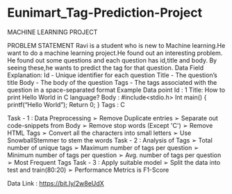 # Eunimart_Tag-Prediction-Project

MACHINE LEARNING PROJECT

PROBLEM STATEMENT
Ravi is a student who is new to Machine learning.He want to do a machine learning project.He
found out an interesting problem. He found out some questions and each question has id,title and
body. By seeing these,he wants to predict the tag for that question.
Data Field Explanation:
Id - Unique identifier for each question
Title - The question’s title
Body - The body of the question
Tags - The tags associated with the question in a space-separated format
Example Data point
Id : 1
Title: How to print Hello World in C language?
Body :
#include<stdio.h>
Int main()
{
printf(“Hello World”);
Return 0;
}
Tags : C

Task - 1 : Data Preprocessing
➢ Remove Duplicate entries
➢ Separate out code-snippets from Body
➢ Remove stop words (Except 'C')
➢ Remove HTML Tags
➢ Convert all the characters into small letters
➢ Use SnowballStemmer to stem the words
Task - 2 : Analysis of Tags
➢ Total number of unique tags
➢ Maximum number of tags per question
➢ Minimum number of tags per question
➢ Avg. number of tags per question
➢ Most Frequent Tags
Task - 3 : Apply suitable model
➢ Split the data into test and train(80:20)
➢ Performance Metrics is F1-Score

Data Link : https://bit.ly/2w8eUdX
